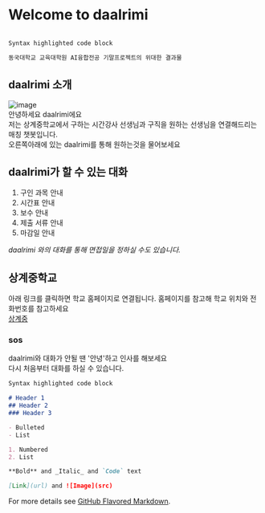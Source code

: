 # Welcome to daalrimi

```markdown

Syntax highlighted code block

동국대학교 교육대학원 AI융합전공 기말프로젝트의 위대한 결과물 
```
## daalrimi 소개
 ![image](https://user-images.githubusercontent.com/81285533/118516921-b9b89000-b771-11eb-94fb-d44f11f0dfb5.jpg)  
 안녕하세요 daalrimi에요  
저는 상계중학교에서 구하는 시간강사 선생님과 구직을 원하는 선생님을 연결해드리는 매칭 챗봇입니다.  
 오른쪽아래에 있는 daalrimi를 통해 원하는것을 물어보세요
 
## daalrimi가 할 수 있는 대화
1. 구인 과목 안내
2. 시간표 안내
3. 보수 안내
4. 제출 서류 안내
5. 마감일 안내
 
 _daalrimi 와의 대화를 통해 면접일을 정하실 수도 있습니다._  
 
## 상계중학교
아래 링크를 클릭하면 학교 홈페이지로 연결됩니다. 홈페이지를 참고해 학교 위치와 전화번호를 참고하세요  
[상계중](http://sanggye.sen.ms.kr)
 
### sos
daalrimi와 대화가 안될 땐 '안녕'하고 인사를 해보세요  
다시 처음부터 대화를 하실 수 있습니다.  

```markdown
Syntax highlighted code block

# Header 1
## Header 2
### Header 3

- Bulleted
- List

1. Numbered
2. List

**Bold** and _Italic_ and `Code` text

[Link](url) and ![Image](src)
```

For more details see [GitHub Flavored Markdown](https://guides.github.com/features/mastering-markdown/).

